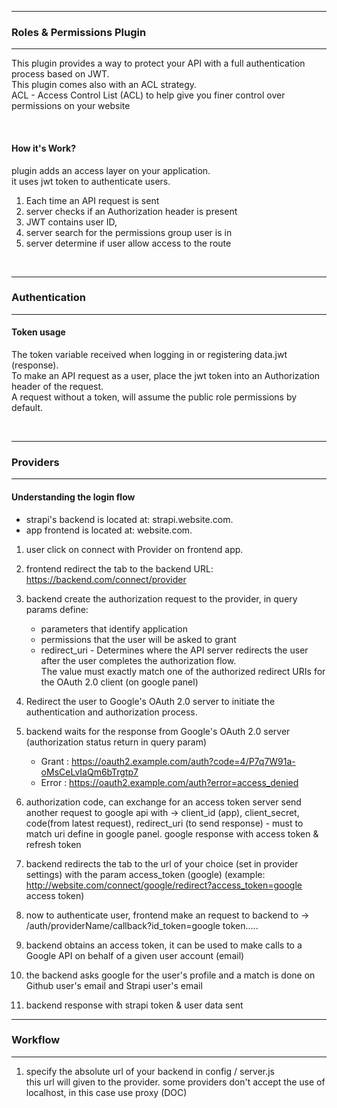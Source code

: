 <hr/>

### **Roles & Permissions Plugin**

<hr/>

This plugin provides a way to protect your API with a full authentication process based on JWT.  
This plugin comes also with an ACL strategy.  
ACL - Access Control List (ACL) to help give you finer control over permissions on your website

<br/>

#### **How it's Work?**

plugin adds an access layer on your application.  
it uses jwt token to authenticate users.

1. Each time an API request is sent
2. server checks if an Authorization header is present
3. JWT contains user ID,
4. server search for the permissions group user is in
5. server determine if user allow access to the route

<br/>

<hr/>

### **Authentication**

<hr/>

#### **Token usage**

The token variable received when logging in or registering data.jwt (response).  
To make an API request as a user, place the jwt token into an Authorization header of the request.  
A request without a token, will assume the public role permissions by default.

<br/>

<hr/>

### **Providers**

<hr/>

#### **Understanding the login flow**

- strapi's backend is located at: strapi.website.com.
- app frontend is located at: website.com.

1. user click on connect with Provider on frontend app.
2. frontend redirect the tab to the backend URL: https://backend.com/connect/provider
3. backend create the authorization request to the provider, in query params define:

   - parameters that identify application
   - permissions that the user will be asked to grant
   - redirect_uri - Determines where the API server redirects the user after the user completes the authorization flow.  
     The value must exactly match one of the authorized redirect URIs for the OAuth 2.0 client (on google panel)

4. Redirect the user to Google's OAuth 2.0 server to initiate the authentication and authorization process.
5. backend waits for the response from Google's OAuth 2.0 server (authorization status return in query param)
   - Grant : https://oauth2.example.com/auth?code=4/P7q7W91a-oMsCeLvIaQm6bTrgtp7
   - Error : https://oauth2.example.com/auth?error=access_denied
6. authorization code, can exchange for an access token
   server send another request to google api with -> client_id (app), client_secret, code(from latest request),
   redirect_uri (to send response) - must to match uri define in google panel.
   google response with access token & refresh token
7. backend redirects the tab to the url of your choice (set in provider settings) with the param access_token (google)
   (example: http://website.com/connect/google/redirect?access_token=google access token)
8. now to authenticate user, frontend make an request to backend to -> /auth/providerName/callback?id_token=google token.....
9. backend obtains an access token, it can be used to make calls to a Google API on behalf of a given user account (email)
10. the backend asks google for the user's profile and a match is done on Github user's email and Strapi user's email
11. backend response with strapi token & user data sent

<hr/>

### **Workflow**

<hr/>

1. specify the absolute url of your backend in config / server.js  
    this url will given to the provider.
   some providers don't accept the use of localhost, in this case use proxy (DOC)
